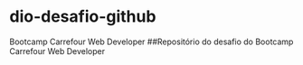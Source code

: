 # dio-desafio-github
Bootcamp Carrefour Web Developer
##Repositório do desafio do Bootcamp Carrefour Web Developer
